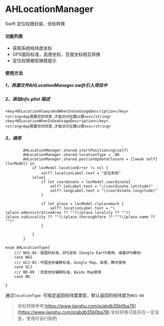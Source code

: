 # AHLocationManager
Swift 定位权限封装，坐标转换

#### 功能列表
+ 获取系统经纬度坐标
+ GPS国际标准，高德坐标，百度坐标相互转换
+ 定位权限被拒弹框提示
#### 使用方法
##### 1，将源文件AHLocationManager.swift引入项目中
##### 2，添加info.plist 描述
```
<key>NSLocationAlwaysAndWhenInUseUsageDescription</key>
<string>App需要您的同意,才能访问位置以便xxx</string>
<key>NSLocationWhenInUseUsageDescription</key>
<string>App需要您的同意,才能访问位置以便xxx</string>
```
##### 3，调用
```
        AHLocationManager.shared.startPositioning(self)
        AHLocationManager.shared.locationType = .BD
        AHLocationManager.shared.postionUpdateClosure = {[weak self] (locModel) in
            if locModel.locationError != nil {
                self?.locationLabel.text = "定位失败"
            }else{
                if let coordinate = locModel.coordinate{
                    self?.latLabel.text = "\(coordinate.latitude)"
                    self?.longLabel.text = "\(coordinate.longitude)"
                }
                
                if let place = locModel.clplacemark {
                    self?.locationLabel.text = "\(place.administrativeArea ?? "")\(place.locality ?? "")\(place.subLocality ?? "")\(place.thoroughfare ?? "")\(place.name ?? "")"
                }
                
            }
        }
```
```
enum AHLocationType{
    /// WGS-84：是国际标准，GPS坐标（Google Earth使用、或者GPS模块）
    case WGS
    /// GCJ-02：中国坐标偏移标准，Google Map、高德、腾讯使用
    case GCJ
    /// BD-09 ：百度坐标偏移标准，Baidu Map使用
    case BD
    
}
```
通过`locationType `可指定返回经纬度类型，默认返回的经纬度为`WGS-84`
> 坐标转换参考[https://www.jianshu.com/p/abdb35b0ba78](https://www.jianshu.com/p/abdb35b0ba78)
> 坐标转换可能存在一定误差，使用时自行斟酌
